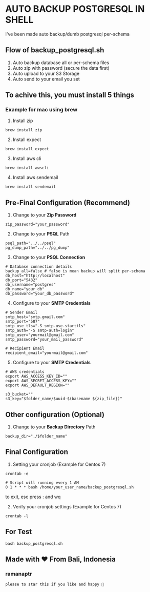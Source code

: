# AUTO BACKUP POSTGRESQL IN SHELL

I've been made auto backup/dumb postgresql per-schema

## Flow of backup_postgresql.sh
1. Auto backup database all or per-schema files
2. Auto zip with password (secure the data first)
3. Auto upload to your S3 Storage
4. Auto send to your email you set

## To achive this, you must install 5 things
### Example for mac using brew 

1. Install zip
```
brew install zip
``` 

2. Install expect
```
brew install expect
``` 

3. Install aws cli
```
brew install awscli
``` 

4. Install aws sendemail
```
brew install sendemail
``` 

## Pre-Final Configuration (Recommend)

1. Change to your **Zip Password**
```
zip_password="your_password"
``` 

2. Change to your **PSQL** Path
```
psql_path="../../psql"
pg_dump_path="../../pg_dump"
``` 

3. Change to your **PSQL Connection**
```
# Database connection details
backup_all=false # false is mean backup will split per-schema
db_host="http://localhost"
db_port="5432"
db_username="postgres"
db_name="your_db"
db_password="your_db_password"
``` 

4. Configure to your **SMTP Credentials**
```
# Sender Email
smtp_host="smtp.gmail.com"
smtp_port="587"
smtp_use_tls="-S smtp-use-starttls"
smtp_auth="-S smtp-auth=login"
smtp_user="yourmail@gmail.com"
smtp_password="your_mail_password"

# Recipient Email
recipient_email="yourmail@gmail.com"
``` 

5. Configure to your **SMTP Credentials**
```
# AWS credentials
export AWS_ACCESS_KEY_ID=""
export AWS_SECRET_ACCESS_KEY=""
export AWS_DEFAULT_REGION=""

s3_bucket=""
s3_key="$folder_name/$uuid-$(basename ${zip_file})"
``` 

## Other configuration (Optional)
1. Change to your **Backup Directory** Path
```
backup_dir="./$folder_name"
```

## Final Configuration
1. Setting your cronjob (Example for Centos 7)
```
crontab -e
```
```
# Script will running every 1 AM
0 1 * * * bash /home/your_user_name/backup_postgresql.sh
```
to exit, esc press : and wq

2. Verify your cronjob settings (Example for Centos 7)
```
crontab -l 
```

## For Test
```
bash backup_postgresql.sh
```

## Made with ❤️ From Bali, Indonesia
### ramanaptr 
```
please to star this if you like and happy 🤙
```